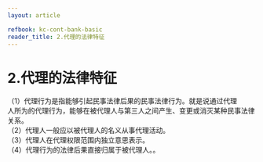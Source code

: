 ```yaml
---
layout: article

refbook: kc-cont-bank-basic
reader_title: 2.代理的法律特征
---
```


# 2.代理的法律特征

（1）代理行为是指能够引起民事法律后果的民事法律行为。就是说通过代理<br />
      人所为的代理行为，能够在被代理人与第三人之间产生、变更或消灭某种民事法律<br />
      关系。<br />
      （2）代理人一般应以被代理人的名义从事代理活动。<br />
      （3）代理人在代理权限范围内独立意思表示。<br />
    （4）代理行为的法律后果直接归属于被代理人。。